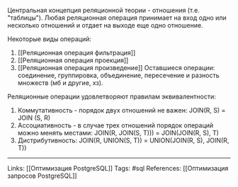 Центральная концепция реляционной теории - отношения (т.е. "таблицы"). 
Любая реляционная операция принимает на вход одно или несколько отношений и отдает на выходе еще одно отношение. 

Некоторые виды операций:
1. [[Реляционная операция фильтрация]]
2. [[Реляционная операция проекция]]
3. [[Реляционная операция произведение]]
Оставшиеся операции: соединение, группировка, объединение, пересечение и разность множеств (мб и другие, хз). 

Реляционные операции удовлетворяют правилам эквивалентности:
1. Коммутативность - порядок двух отношений не важен: JOIN(R, S) = JOIN (S, R)
2. Ассоциативность - в случае трех отношений порядок операций можно менять местами: JOIN(R, JOIN(S, T))) = JOIN(JOIN(R, S), T)
3. Дистрибутивность: JOIN(R, UNION(S, T)) = UNION(JOIN(R, S), JOIN(R, T))
___
Links: [[Оптимизация PostgreSQL]]
Tags: #sql 
References: [[Оптимизация запросов PostgreSQL]]